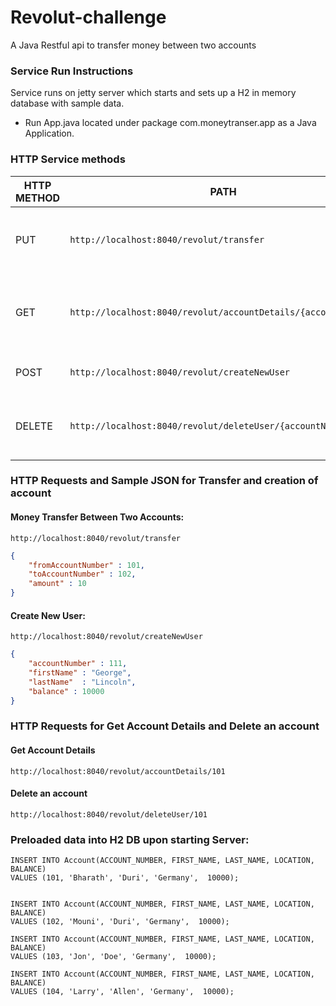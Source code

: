 # Revolut-challenge
A Java Restful api to transfer money between two accounts


### Service Run Instructions

Service runs on jetty server which starts and sets up a H2 in memory database with sample data.
* Run App.java located under package com.moneytranser.app as a Java Application.

### HTTP Service methods

| HTTP METHOD | PATH	| USAGE
--- | --- | ---
PUT	|	`http://localhost:8040/revolut/transfer`	|	Money transfer between two accounts.
GET	|	`http://localhost:8040/revolut/accountDetails/{accountNumber}`	|	Fetch account details for an account number
POST	|	`http://localhost:8040/revolut/createNewUser`	|	Create a new Account
DELETE	|	`http://localhost:8040/revolut/deleteUser/{accountNumber}`	|	Delete an account using account number

### HTTP Requests and Sample JSON for Transfer and creation of account


#### Money Transfer Between Two Accounts:
`http://localhost:8040/revolut/transfer`
```json
{
    "fromAccountNumber" : 101,
    "toAccountNumber" : 102,
    "amount" : 10
}
```
#### Create New User:


`http://localhost:8040/revolut/createNewUser`
```json
{
    "accountNumber" : 111,
    "firstName" : "George",
    "lastName"  : "Lincoln",
    "balance" : 10000
}
```

### HTTP Requests for Get Account Details and Delete an account

#### Get Account Details
`http://localhost:8040/revolut/accountDetails/101`

#### Delete an account
`http://localhost:8040/revolut/deleteUser/101`


### Preloaded data into H2 DB upon starting Server:
```
INSERT INTO Account(ACCOUNT_NUMBER, FIRST_NAME, LAST_NAME, LOCATION, BALANCE)
VALUES (101, 'Bharath', 'Duri', 'Germany',  10000);


INSERT INTO Account(ACCOUNT_NUMBER, FIRST_NAME, LAST_NAME, LOCATION, BALANCE)
VALUES (102, 'Mouni', 'Duri', 'Germany',  10000);

INSERT INTO Account(ACCOUNT_NUMBER, FIRST_NAME, LAST_NAME, LOCATION, BALANCE)
VALUES (103, 'Jon', 'Doe', 'Germany',  10000);

INSERT INTO Account(ACCOUNT_NUMBER, FIRST_NAME, LAST_NAME, LOCATION, BALANCE)
VALUES (104, 'Larry', 'Allen', 'Germany',  10000);
```

